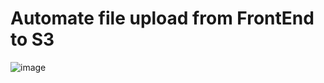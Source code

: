 # Automate file upload from FrontEnd to S3

![image](https://github.com/user-attachments/assets/cb3cc814-0ee8-4a6d-aaa8-ae69c4cb88a7)
